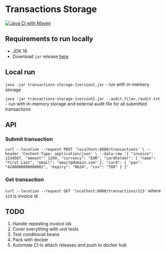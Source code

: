 # Transactions Storage

[![Java CI with Maven](https://github.com/solomkinmv/transactions-storage/actions/workflows/maven.yml/badge.svg)](https://github.com/solomkinmv/transactions-storage/actions/workflows/maven.yml)

## Requirements to run locally

* JDK 16
* Download `jar`
  release [here](https://github.com/solomkinmv/transactions-storage/releases/download/v0.0.1/transactions-storage-0.0.1.jar)

## Local run

`java -jar transactions-storage-{version}.jar` - run with in-memory storage

`java -jar transactions-storage-{version}.jar --audit.file=./audit.txt` - run with in-memory storage and external audit
file for all submitted transactions

## API

### Submit transaction

`curl --location --request POST 'localhost:8080/transactions' \
--header 'Content-Type: application/json' \
--data-raw '{
"invoice": 1234567,
"amount": 1299,
"currency": "EUR",
"cardholder": {
"name": "First Last",
"email": "email@domain.com"
},
"card": {
"pan": "4200000000000001",
"expiry": "0624",
"cvv": "789"
} }'`

### Get transaction

`curl --location --request GET 'localhost:8080/transactions/123'` where `123` is invoice id

## TODO

1. Handle repeating invoice ids
2. Cover everything with unit tests
3. Test conditional beans
4. Pack with docker
5. Automate CI to attach releases and push to docker hub